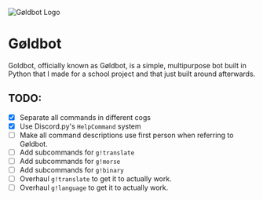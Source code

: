 ![Gøldbot Logo](https://i.imgur.com/8bOl5gU.png)

# Gøldbot

Goldbot, officially known as Gøldbot, is a simple, multipurpose bot built in Python that I made for a school project and that just built around afterwards.

## TODO:
- [x] Separate all commands in different cogs
- [x] Use Discord.py's `HelpCommand` system
- [ ] Make all command descriptions use first person when referring to Gøldbot.
- [ ] Add subcommands for `g!translate`
- [ ] Add subcommands for `g!morse`
- [ ] Add subcommands for `g!binary`
- [ ] Overhaul `g!translate` to get it to actually work.
- [ ] Overhaul `g!language` to get it to actually work.
